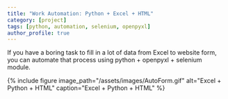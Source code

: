 ```yaml
---
title: "Work Automation: Python + Excel + HTML"
category: [project]
tags: [python, automation, selenium, openpyxl]
author_profile: true
---
```


If you have a boring task to fill in a lot of data from Excel to website form, you can automate that process using python + openpyxl + selenium module.

{% include figure image_path="/assets/images/AutoForm.gif" alt="Excel + Python + HTML" caption="Excel + Python + HTML" %}
